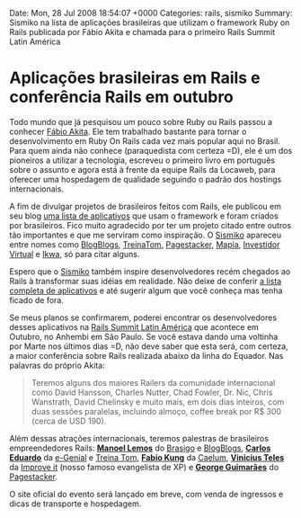 Date: Mon, 28 Jul 2008 18:54:07 +0000
Categories: rails, sismiko
Summary: Sismiko na lista de aplicações brasileiras que utilizam o framework Ruby on Rails publicada por Fábio Akita e chamada para o primeiro Rails Summit Latin América

# Aplicações brasileiras em Rails e conferência Rails em outubro

Todo mundo que já pesquisou um pouco sobre Ruby ou Rails passou a conhecer [Fábio Akita][1]. Ele tem trabalhado bastante para tornar o desenvolvimento em Ruby On Rails cada vez mais popular aqui no Brasil. Para quem ainda não conhece (paraquedista com certeza =D), ele é um dos pioneiros a utilizar a tecnologia, escreveu o primeiro livro em português sobre o assunto e agora está à frente da equipe Rails da Locaweb, para oferecer uma hospedagem de qualidade seguindo o padrão dos hostings internacionais.

A fim de divulgar projetos de brasileiros feitos com Rails, ele publicou em seu blog [uma lista de aplicativos][2] que usam o framework e foram criados por brasileiros. Fico muito agradecido por ter um projeto citado entre outros tão importantes e que me serviram como inspiração. O [Sismiko][3] apareceu entre nomes como [BlogBlogs][4], [TreinaTom][5], [Pagestacker][6], [Mapia][7], [Investidor Virtual][8] e [Ikwa][9], só para citar alguns.

Espero que o [Sismiko][3] também inspire desenvolvedores recém chegados ao Rails à transformar suas idéias em realidade. Não deixe de conferir [a lista completa de aplicativos][2] e até sugerir algum que você conheça mas tenha ficado de fora.

Se meus planos se confirmarem, poderei encontrar os desenvolvedores desses aplicativos na [Rails Summit Latin América][10] que acontece em Outubro, no Anhembi em São Paulo. Se você estava dando uma voltinha por Marte nos últimos dias =D, não deve saber que esta será, com certeza, a maior conferência sobre Rails realizada abaixo da linha do Equador. Nas palavras do próprio Akita: 

> Teremos alguns dos maiores Railers da comunidade internacional como David Hansson, Charles Nutter, Chad Fowler, Dr. Nic, Chris Wanstrath, David Chelinsky e muito mais, em dois dias inteiros, com duas sessões paralelas, incluindo almoço, coffee break por R$ 300 (cerca de USD 190).

Além dessas atrações internacionais, teremos palestras de brasileiros empreendedores Rails: [**Manoel Lemos**][4] do [Brasigo][11] e [BlogBlogs][4], [**Carlos Eduardo**][12] da [e-Genial][13] e [Treina Tom][5], [**Fabio Kung**][14] da [Caelum][15], [**Vinicius Teles**][16] da [Improve it][16] (nosso famoso evangelista de XP) e [**George Guimarães**][17] do [Pagestacker][18].

O site oficial do evento será lançado em breve, com venda de ingressos e dicas 
de transporte e hospedagem.



[1]: http://www.akitaonrails.com
[2]: http://www.akitaonrails.com/2008/7/27/brazilian-rails-websites (Brazilian Rails Websites)
[3]: http://www.sismiko.com (Sismiko, eventos no Brasil)
[4]: http://blogblogs.com.br/
[5]: http://www.treinatom.com.br
[6]: http://pagestacker.com/
[7]: http://www.mapia.com.br/
[8]: http://www.investidorvirtual.com/
[9]: http://www.ikwa.com.br/
[10]: http://www.akitaonrails.com/2008/7/13/rails-summit-latin-america-2008
[11]: http://www.brasigo.com.br/
[12]: http://www.treinatom.com.br/
[13]: http://www.egenial.com.br/
[14]: http://fabiokung.com/
[15]: http://www.caelum.com.br/
[16]: http://www.improveit.com.br/
[17]: http://www.pagestacker.com/br/about#george
[18]: http://www.pagestacker.com/

